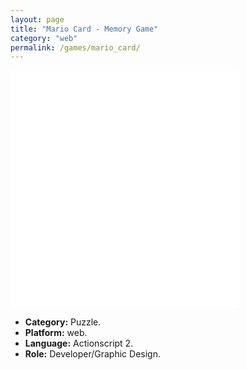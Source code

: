 ```yaml
---
layout: page
title: "Mario Card - Memory Game"
category: "web"
permalink: /games/mario_card/
---
```


<iframe class="flashtime" src="{{site.baseurl}}/others/swfs/mario_card.swf" height="380" width="365" frameborder="0" scrolling="no" noresize="noresize"></iframe>

+ **Category:** Puzzle.
+ **Platform:** web.
+ **Language:** Actionscript 2.
+ **Role:** Developer/Graphic Design.